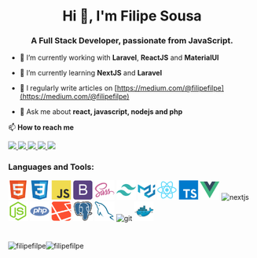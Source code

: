 <!-- create by https://rahuldkjain.github.io/gh-profile-readme-generator/ -->
<h1 align="center">Hi 👋, I'm Filipe Sousa</h1>
<h3 align="center">A Full Stack Developer, passionate from JavaScript.</h3>

- 🔭 I’m currently working with **Laravel**, **ReactJS** and **MaterialUI**

- 🌱 I’m currently learning **NextJS** and **Laravel**

- 📝 I regularly write articles on [https://medium.com/@filipefilpe](https://medium.com/@filipefilpe)

- 💬 Ask me about **react, javascript, nodejs and php**

📫 **How to reach me**
<div>  
    <a href="mailto:sfilipef@gmail.com" target="_blank">
        <img src="https://img.shields.io/badge/Gmail-D14836?style=for-the-badge&logo=gmail&logoColor=white" />
    <a/>
    <a href="https://linkedin.com/in/filipe-filpe" target="_blank">
        <img src="https://img.shields.io/badge/LinkedIn-0077B5?style=for-the-badge&logo=linkedin&logoColor=white" />
    <a/>
    <a href="https://www.instagram.com/filipe.filpe/" target="_blank">
        <img src="https://img.shields.io/badge/Instagram-E4405F?style=for-the-badge&logo=instagram&logoColor=white" />
    <a/>
    <a href="https://medium.com/@filipefilpe" target="_blank">
        <img src="https://img.shields.io/badge/Medium-12100E?style=for-the-badge&logo=medium&logoColor=white" />
    <a/>
    <a href="https://github.com/FilipeFilpe/FilipeFilpe" target="_blank">
        <img src="https://img.shields.io/badge/GitHub-100000?style=for-the-badge&logo=github&logoColor=white" />
    <a/>
</div>
<div>
    <h3 align="left">Languages and Tools:</h3>
    <!-- html5 -->
    <img src="https://raw.githubusercontent.com/devicons/devicon/master/icons/html5/html5-original.svg" alt="html5"  height="40" />
    <!-- css3 -->
    <img src="https://raw.githubusercontent.com/devicons/devicon/master/icons/css3/css3-original.svg" alt="css3"  height="40" />
    <!-- javascript -->
    <img src="https://raw.githubusercontent.com/devicons/devicon/master/icons/javascript/javascript-original.svg" alt="javascript"  height="40" />
    <!-- bootstrap -->
    <img src="https://raw.githubusercontent.com/devicons/devicon/master/icons/bootstrap/bootstrap-plain.svg" alt="bootstrap"  height="40" />
    <!-- sass -->
    <img src="https://raw.githubusercontent.com/devicons/devicon/master/icons/sass/sass-original.svg" alt="sass"  height="40" />
    <!-- tailwindcss -->
    <img src="https://raw.githubusercontent.com/devicons/devicon/master/icons/tailwindcss/tailwindcss-plain.svg" alt="tailwind"  height="40" />
    <!-- materialui -->
    <img src="https://raw.githubusercontent.com/devicons/devicon/master/icons/materialui/materialui-original.svg" alt="materialui" width="35" height="35" />
    <!-- reactjs -->
    <img src="https://raw.githubusercontent.com/devicons/devicon/master/icons/react/react-original.svg" alt="react"  height="40" />
    <!-- typescript -->
    <img src="https://raw.githubusercontent.com/devicons/devicon/master/icons/typescript/typescript-original.svg" alt="typescript"  height="40" />
    <!-- vuejs -->
    <img src="https://raw.githubusercontent.com/devicons/devicon/master/icons/vuejs/vuejs-original.svg" alt="vuejs"  height="40" />
    <!-- nextjs -->
    <img src="https://cdn.worldvectorlogo.com/logos/nextjs-3.svg" alt="nextjs"  height="40" />
    <!-- nodejs -->
    <img src="https://raw.githubusercontent.com/devicons/devicon/master/icons/nodejs/nodejs-plain.svg" alt="nodejs"  height="40" />
    <!-- php -->
    <img src="https://raw.githubusercontent.com/devicons/devicon/master/icons/php/php-plain.svg" alt="php"  height="40" />
    <!-- laravel -->
    <img src="https://raw.githubusercontent.com/devicons/devicon/master/icons/laravel/laravel-plain.svg" alt="laravel"  height="40" />
    <!-- postgresql -->
    <img src="https://raw.githubusercontent.com/devicons/devicon/master/icons/postgresql/postgresql-original.svg" alt="postgresql"  height="40" />
    <!-- mysql -->
    <img src="https://raw.githubusercontent.com/devicons/devicon/master/icons/mysql/mysql-original.svg" alt="mysql"  height="40" />
    <!-- git -->
    <img src="https://www.vectorlogo.zone/logos/git-scm/git-scm-icon.svg" alt="git"  height="40" />
    <!-- docker -->
    <img src="https://raw.githubusercontent.com/devicons/devicon/master/icons/docker/docker-original.svg" alt="docker"  height="40" />
</div>
<h1 align="center"></h1>
<div>
    <img height="180em" align="left" src="https://github-readme-stats.vercel.app/api?username=filipefilpe&show_icons=true&locale=en&theme=dark" alt="filipefilpe" />
    <img height="180em" align="left" src="https://github-readme-stats.vercel.app/api/top-langs?username=filipefilpe&show_icons=true&locale=en&layout=compact&theme=dark" alt="filipefilpe" />
</div>
<!-- <p>
    <img align="center" src="https://github-readme-streak-stats.herokuapp.com/?user=filipefilpe&" alt="filipefilpe" />
</p> -->
